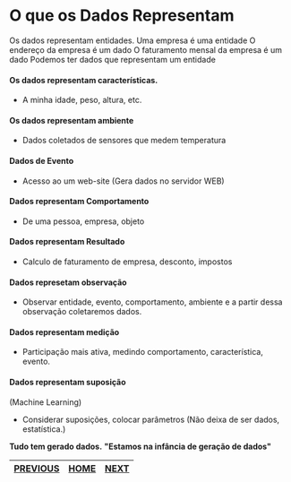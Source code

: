 # O que os Dados Representam

Os dados representam entidades.
Uma empresa é uma entidade
O endereço da empresa é um dado
O faturamento mensal da empresa é um dado
Podemos ter dados que representam um entidade

#### Os dados representam características.
* A minha idade, peso, altura, etc.

#### Os dados representam ambiente
* Dados coletados de sensores que medem temperatura

#### Dados de Evento
* Acesso ao um web-site (Gera dados no servidor WEB)

#### Dados representam Comportamento
* De uma pessoa, empresa, objeto

#### Dados representam Resultado
* Calculo de faturamento de empresa, desconto, impostos

#### Dados represetam observação
* Observar entidade, evento, comportamento, ambiente e a partir dessa observação coletaremos dados.

#### Dados representam medição
* Participação mais ativa, medindo comportamento, característica, evento.

#### Dados representam suposição
(Machine Learning)
* Considerar suposições, colocar parâmetros (Não deixa de ser dados, estatística.)

**Tudo tem gerado dados.**
**"Estamos na infância de geração de dados"**

 [PREVIOUS](/2.%20Ci%C3%AAncia%20de%20Dados%20e%20Big%20Data/02.%20De%20onde%20vem%20os%20Dados.md) | [HOME](/README.md) | [NEXT](/2.%20Ci%C3%AAncia%20de%20Dados%20e%20Big%20Data/04.%20Dados%20e%20Informa%C3%A7%C3%A3o.md)
 -|-|-